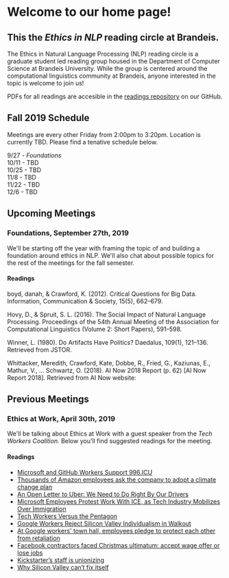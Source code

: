 # Welcome to our home page!
## This the *Ethics in NLP* reading circle at Brandeis.  
The Ethics in Natural Language Processing (NLP) reading circle is a graduate student led reading group housed in the Department of Computer Science at Brandeis University. While the group is centered around the computational linguistics community at Brandeis, anyone interested in the topic is welcome to join us!

PDFs for all readings are accesible in the [readings repository](https://github.com/ethicsatbrandeis/readings) on our GitHub. 

## Fall 2019 Schedule
Meetings are every other Friday from 2:00pm to 3:20pm. Location is currently TBD. Please find a tenative schedule below. 

9/27 - *Foundations* <br>
10/11 - TBD <br>
10/25 - TBD <br>
11/8 - TBD <br>
11/22 - TBD <br>
12/6 - TBD<br>

## Upcoming Meetings
### Foundations, September 27th, 2019 
We'll be starting off the year with framing the topic of and building a foundation around ethics in NLP. We'll also chat about possible topics for the rest of the meetings for the fall semester. 

#### Readings

boyd,  danah, & Crawford, K. (2012). Critical Questions for Big Data. Information, Communication & Society, 15(5), 662–679. 

Hovy, D., & Spruit, S. L. (2016). The Social Impact of Natural Language Processing. Proceedings of the 54th Annual Meeting of the Association for Computational Linguistics (Volume 2: Short Papers), 591–598. 

Winner, L. (1980). Do Artifacts Have Politics? Daedalus, 109(1), 121–136. Retrieved from JSTOR.

Whittacker, Meredith, Crawford, Kate, Dobbe, R., Fried, G., Kaziunas, E., Mathur, V., … Schwartz, O. (2018). AI Now 2018 Report (p. 62) [AI Now Report 2018]. Retrieved from AI Now website: 

## Previous Meetings

### Ethics at Work, April 30th, 2019
We'll be talking about Ethics at Work with a guest speaker from the *Tech Workers Coalition*. Below you'll find suggested readings for the meeting.  

#### Readings

- [Microsoft and GitHub Workers Support 996.ICU](https://github.com/MSWorkers/support.996.ICU?)  
- [Thousands of Amazon employees ask the company to adopt a climate change plan](https://www.theverge.com/2019/4/10/18304800/amazon-employees-open-letter-climate-change-plan)  
- [An Open Letter to Uber: We Need to Do Right By Our Drivers](https://onezero.medium.com/an-open-letter-to-uber-we-need-to-do-right-by-our-drivers-81453fad41e1)  
- [Microsoft Employees Protest Work With ICE, as Tech Industry Mobilizes Over Immigration](https://www.nytimes.com/2018/06/19/technology/tech-companies-immigration-border.html)
- [Tech Workers Versus the Pentagon](https://jacobinmag.com/2018/06/google-project-maven-military-tech-workers)
- [Google Workers Reject Silicon Valley Individualism in Walkout](https://www.nytimes.com/2018/11/06/business/google-employee-walkout-labor.html)
- [At Google workers' town hall, employees pledge to protect each other from retaliation](https://www.cnet.com/google-amp/news/at-google-town-hall-workers-pledge-to-protect-each-other-from-retaliation/)
- [Facebook contractors faced Christmas ultimatum: accept wage offer or lose jobs](https://www.theguardian.com/technology/2018/dec/20/facebook-contractors-filter-digital-labor-dispute-christmas)
- [Kickstarter’s staff is unionizing](https://www.theverge.com/2019/3/19/18254995/kickstarter-unionizing-union-representation-inclusivity-transparency-tech-us-crowdfunding)
- [Why Silicon Valley can’t fix itself](https://www.theguardian.com/news/2018/may/03/why-silicon-valley-cant-fix-itself-tech-humanism)
